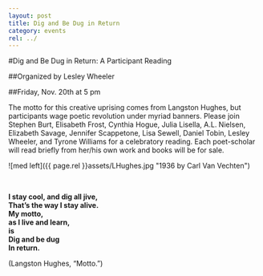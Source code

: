 ```yaml
---
layout: post
title: Dig and Be Dug in Return
category: events
rel: ../
---
```


#Dig and Be Dug in Return: A Participant Reading

##Organized by Lesley Wheeler

##Friday, Nov. 20th at 5 pm

The motto for this creative uprising comes from Langston Hughes, but participants wage poetic revolution under myriad banners. Please join Stephen Burt, Elisabeth Frost, Cynthia Hogue, Julia Lisella, A.L. Nielsen, Elizabeth Savage, Jennifer Scappetone, Lisa Sewell, Daniel Tobin, Lesley Wheeler, and Tyrone Williams for a celebratory reading. Each poet-scholar will read briefly from her/his own work and books will be for sale.

![med left]({{ page.rel }}assets/LHughes.jpg "1936 by Carl Van Vechten")

<br>

**I stay cool, and dig all jive,**<br>
**That’s the way I stay alive.**<br>
**My motto,**<br>
**as I live and learn,**<br>
**is**<br>
**Dig and be dug**<br>
**In return.**<br>

(Langston Hughes, “Motto.”)